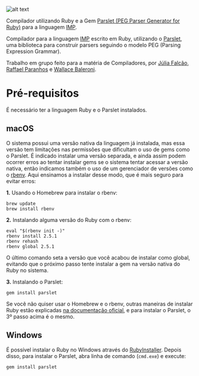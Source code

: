 ![alt text](https://github.com/wallacebaleroni/Ruby-on-IMP/blob/P1/img/logo.png?raw=true)

Compilador utilizando Ruby e a Gem [Parslet (PEG Parser Generator for Ruby)](http://kschiess.github.io/parslet/) para a linguagem [IMP](https://github.com/ChristianoBraga/BPLC/tree/master/examples/imp).

Compilador para a linguagem [IMP](https://github.com/ChristianoBraga/BPLC/tree/master/examples/imp) escrito em Ruby, utilizando o [Parslet](http://kschiess.github.io/parslet/), uma biblioteca para construir parsers seguindo o modelo PEG (Parsing Expression Grammar).

Trabalho em grupo feito para a matéria de Compiladores, por [Júlia Falcão](https://github.com/juliafalcao), [Raffael Paranhos](https://github.com/rmparanhos) e [Wallace Baleroni](https://github.com/wallacebaleroni).

# Pré-requisitos
É necessário ter a linguagem Ruby e o Parslet instalados.

## macOS
O sistema possui uma versão nativa da linguagem já instalada, mas essa versão tem limitações nas permissões que dificultam o uso de gems como o Parslet. É indicado instalar uma versão separada, e ainda assim podem ocorrer erros ao tentar instalar gems se o sistema tentar acessar a versão nativa, então indicamos também o uso de um gerenciador de versões como o [rbenv](https://github.com/rbenv/rbenv). Aqui ensinamos a instalar desse modo, que é mais seguro para evitar erros:

**1.** Usando o Homebrew para instalar o rbenv:

```
brew update
brew install rbenv
```

**2.** Instalando alguma versão do Ruby com o rbenv:
```
eval "$(rbenv init -)"
rbenv install 2.5.1
rbenv rehash
rbenv global 2.5.1
```
O último comando seta a versão que você acabou de instalar como global, evitando que o próximo passo tente instalar a gem na versão nativa do Ruby no sistema.

**3.** Instalando o Parslet:
```
gem install parslet
```

Se você não quiser usar o Homebrew e o rbenv, outras maneiras de instalar Ruby estão explicadas [na documentação oficial](https://www.ruby-lang.org/pt/documentation/installation/), e para instalar o Parslet, o 3º passo acima é o mesmo.

## Windows
É possível instalar o Ruby no Windows através do [RubyInstaller](https://rubyinstaller.org/).
Depois disso, para instalar o Parslet, abra  linha de comando (```cmd.exe```) e execute:
```
gem install parslet
```
